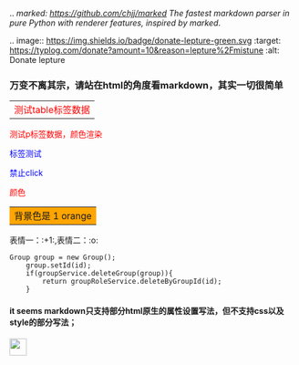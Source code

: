 .. _marked: https://github.com/chjj/marked
The fastest markdown parser in pure Python with renderer features,
inspired by marked_.

.. image:: https://img.shields.io/badge/donate-lepture-green.svg
   :target: https://typlog.com/donate?amount=10&reason=lepture%2Fmistune
   :alt: Donate lepture

### 万变不离其宗，请站在html的角度看markdown，其实一切很简单

<table><tr><td style="color:red">测试table标签数据</td></tr></table>
<p style="color:red">测试p标签数据，颜色渲染</p>

<p style="color:blue;" class="pte">标签测试</p>

<p style="color:blue;" onclick='alert("s")'>禁止click</p>

<font color="red">颜色</font>
<table><tr><td bgcolor=orange> 背景色是 1 orange</td></tr></table>
<link rel="stylesheet" type="text/css" href="theme.css" />
表情一：:+1:,表情二：:o:

    Group group = new Group();
		group.setId(id);
		if(groupService.deleteGroup(group)){
			return groupRoleService.deleteByGroupId(id);
		}

#### it seems markdown只支持部分html原生的属性设置写法，但不支持css以及style的部分写法；
<img src="https://timgsa.baidu.com/timg?image&quality=80&size=b9999_10000&sec=1533056743408&di=f6e17a49ae079daea6f0e2e4934d6026&imgtype=0&src=http%3A%2F%2Fimg3.duitang.com%2Fuploads%2Fitem%2F201509%2F14%2F20150914211622_EeJHY.jpeg" width="30px" height="30px"/>
